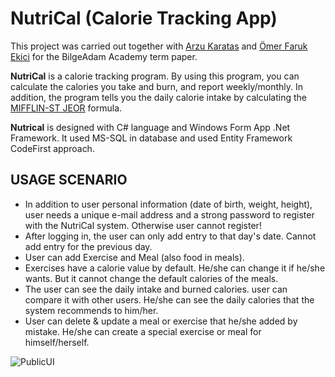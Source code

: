 # NutriCal (Calorie Tracking App)


This project was carried out together with [Arzu Karatas](https://github.com/karatasarzu) and [Ömer Faruk Ekici](https://github.com/omerfe) for the BilgeAdam Academy term paper.

**NutriCal** is a calorie tracking program. By using this program, you can calculate the calories you take and burn, and report weekly/monthly. In addition, the program tells you the daily calorie intake by calculating the [MIFFLIN-ST JEOR](https://academic.oup.com/ajcn/article-abstract/51/2/241/4695104?redirectedFrom=fulltext) formula.

**Nutrical** is designed with C# language and Windows Form App .Net Framework. It used MS-SQL in database and used Entity Framework CodeFirst approach.

## USAGE SCENARIO

- In addition to user personal information (date of birth, weight, height), user needs a unique e-mail address and a strong password to register with the NutriCal system. Otherwise user cannot register!
- After logging in, the user can only add entry to that day's date. Cannot add entry for the previous day.
- User can add Exercise and Meal (also food in meals). 
- Exercises have a calorie value by default. He/she can change it if he/she wants. But it cannot change the default calories of the meals.
- The user can see the daily intake and burned calories. user can compare it with other users. He/she can see the daily calories that the system recommends to him/her.
- User can delete & update a meal or exercise that he/she added by mistake. He/she can create a special exercise or meal for himself/herself.

![PublicUI](https://github.com/burakyuz1/NutriCal/blob/master/NutriCal/Resources/nutrigif.gif?raw=true)

